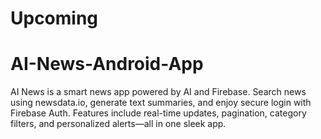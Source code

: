 # Upcoming


# AI-News-Android-App
AI News is a smart news app powered by AI and Firebase. Search news using newsdata.io, generate text summaries, and enjoy secure login with Firebase Auth. Features include real-time updates, pagination, category filters, and personalized alerts—all in one sleek app.
